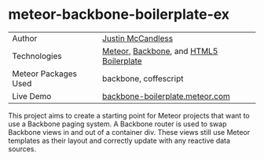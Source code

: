 # meteor-backbone-boilerplate-ex

<table>
    <tr>
        <td>
            Author
        </td>
        <td>
            <a href="http://www.justinmccandless.com">Justin McCandless</a>
        </td>
    </tr>
    <tr>
        <td>
            Technologies
        </td>
        <td>
            <a href="http://www.meteor.com">Meteor</a>, <a href="http://www.backbonejs.org">Backbone</a>, and <a href="http://www.html5boilerplate.com/">HTML5 Boilerplate</a>
        </td>
    </tr>
    <tr>
        <td>
            Meteor Packages Used
        </td>
        <td>
            backbone, coffescript
        </td>
    </tr>
    <tr>
        <td>
            Live Demo
        </td>
        <td>
            <a href="http://backbone-boilerplate.meteor.com/">backbone-boilerplate.meteor.com</a>
        </td>
    </tr>
</table>

This project aims to create a starting point for Meteor projects that want to use a Backbone paging system.  A Backbone router is used to swap Backbone views in and out of a container div.  These views still use Meteor templates as their layout and correctly update with any reactive data sources.

